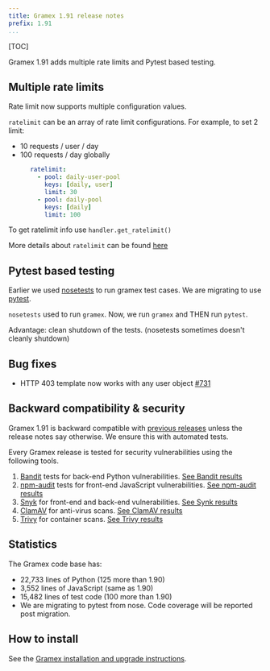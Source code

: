 ```yaml
---
title: Gramex 1.91 release notes
prefix: 1.91
...
```


[TOC]

Gramex 1.91 adds multiple rate limits and Pytest based testing.

## Multiple rate limits
Rate limit now supports multiple configuration values.

`ratelimit` can be an array of rate limit configurations. For example, to set 2 limit:

- 10 requests / user / day
- 100 requests / day globally

```yaml
      ratelimit:
        - pool: daily-user-pool
          keys: [daily, user]
          limit: 30
        - pool: daily-pool
          keys: [daily]
          limit: 100
```

To get ratelimit info use `handler.get_ratelimit()`

More details about `ratelimit` can be found [here](../../ratelimit/)

## Pytest based testing

Earlier we used [nosetests](https://nose.readthedocs.io/en/latest/) to run gramex test cases. We are migrating to use [pytest](https://docs.pytest.org/). 

`nosetests` used to run `gramex`. Now, we run `gramex` and THEN run `pytest`. 

Advantage: clean shutdown of the tests. (nosetests sometimes doesn't cleanly shutdown)


## Bug fixes

- HTTP 403 template now works with any user object [#731](https://github.com/gramener/gramex/issues/731)

## Backward compatibility & security

Gramex 1.91 is backward compatible with [previous releases](../) unless the release notes say otherwise.
We ensure this with automated tests.

Every Gramex release is tested for security vulnerabilities using the following tools.

1. [Bandit](https://bandit.readthedocs.io/) tests for back-end Python vulnerabilities.
   [See Bandit results](https://github.com/gramener/gramex/blob/master/reports/bandit.txt)
2. [npm-audit](https://docs.npmjs.com/cli/v6/commands/npm-audit) tests for front-end JavaScript vulnerabilities.
   [See npm-audit results](https://github.com/gramener/gramex/blob/master/reports/npm-audit.txt)
3. [Snyk](https://snyk.io/) for front-end and back-end vulnerabilities.
   [See Synk results](https://github.com/gramener/gramex/blob/master/reports/snyk.txt)
4. [ClamAV](https://www.clamav.net/) for anti-virus scans.
   [See ClamAV results](https://github.com/gramener/gramex/blob/master/reports/clamav.txt)
5. [Trivy](https://trivy.dev/) for container scans.
   [See Trivy results](https://github.com/gramener/gramex/blob/master/reports/trivy.txt)

## Statistics

The Gramex code base has:

- 22,733 lines of Python (125 more than 1.90)
- 3,552 lines of JavaScript (same as 1.90)
- 15,482 lines of test code (100 more than 1.90)
- We are migrating to pytest from nose. Code coverage will be reported post migration.

## How to install

See the [Gramex installation and upgrade instructions](../../install/).
